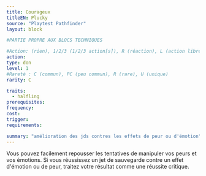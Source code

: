 ```yaml
---
title: Courageux
titleEN: Plucky
source: "Playtest Pathfinder"
layout: block

#PARTIE PROPRE AUX BLOCS TECHNIQUES

#Action: (rien), 1/2/3 (1/2/3 action[s]), R (réaction), L (action libre)
action: 
type: don
level: 1
#Rareté : C (commun), PC (peu commun), R (rare), U (unique)
rarity: C

traits:
  - halfling
prerequisites: 
frequency: 
cost:
trigger: 
requirements:

summary: "amélioration des jds contres les effets de peur ou d'émotion"
---
```


Vous pouvez facilement repousser les tentatives de manipuler vos peurs et vos émotions. Si vous réussissez un jet de sauvegarde contre un effet d'émotion ou de peur, traitez votre résultat comme une réussite critique.